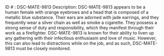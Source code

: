 ID # : DSC-MATE-9813
Description: DSC-MATE-9813 appears to be a human female with orange eyebrows and a head that is composed of a metallic blue substance. Their ears are adorned with jade earrings, and they frequently wear a silver chain as well as smoke a cigarette. They possess a strong sense of duty and responsibility, which they manifest through their work as a firefighter. DSC-MATE-9813 is known for their ability to liven up any gathering with their infectious enthusiasm and love of music. However, this can also lead to distractions while on the job, and as such, DSC-MATE-9813 must be closely monitored.